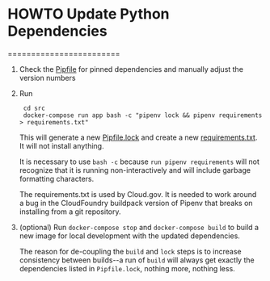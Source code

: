 # HOWTO Update Python Dependencies
========================

1. Check the [Pipfile](../../../src/Pipfile) for pinned dependencies and manually adjust the version numbers

2. Run

        cd src
        docker-compose run app bash -c "pipenv lock && pipenv requirements > requirements.txt"

    This will generate a new [Pipfile.lock](../../../src/Pipfile.lock) and create a new [requirements.txt](../../../src/requirements.txt). It will not install anything.

    It is necessary to use `bash -c` because `run pipenv requirements` will not recognize that it is running non-interactively and will include garbage formatting characters.

    The requirements.txt is used by Cloud.gov. It is needed to work around a bug in the CloudFoundry buildpack version of Pipenv that breaks on installing from a git repository.

3. (optional) Run `docker-compose stop` and `docker-compose build` to build a new image for local development with the updated dependencies.

    The reason for de-coupling the `build` and `lock` steps is to increase consistency between builds--a run of `build` will always get exactly the dependencies listed in `Pipfile.lock`, nothing more, nothing less.